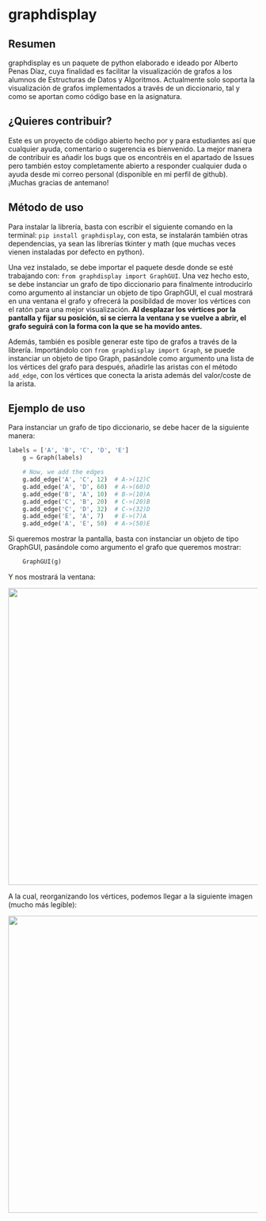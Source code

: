 # graphdisplay

## Resumen

graphdisplay es un paquete de python elaborado e ideado por Alberto Penas Díaz, cuya finalidad es facilitar la visualización de grafos a los alumnos de Estructuras de Datos y Algoritmos. 
Actualmente solo soporta la visualización de grafos implementados a través de un diccionario, tal y como se aportan como código base en la asignatura. 

## ¿Quieres contribuir?

Este es un proyecto de código abierto hecho por y para estudiantes así que cualquier ayuda, comentario o sugerencia es bienvenido. La mejor manera de contribuir es añadir los bugs que os encontréis 
en el apartado de Issues pero también estoy completamente abierto a responder cualquier duda o ayuda desde mi correo personal (disponible en mi perfil de github). ¡Muchas gracias de antemano!

## Método de uso 

Para instalar la librería, basta con escribir el siguiente comando en la terminal: `pip install graphdisplay`, con esta, se instalarán también otras dependencias, ya sean las librerías 
tkinter y math (que muchas veces vienen instaladas por defecto en python). 

Una vez instalado, se debe importar el paquete desde donde se esté trabajando con: `from graphdisplay import GraphGUI`. Una vez hecho esto, se debe instanciar un grafo de tipo diccionario
para finalmente introducirlo como argumento al instanciar un objeto de tipo GraphGUI, el cual mostrará en una ventana el grafo y ofrecerá la posibildad de mover los vértices con el ratón 
para una mejor visualización. **Al desplazar los vértices por la pantalla y fijar su posición, si se cierra la ventana y se vuelve a abrir, el grafo seguirá con la forma con la que se ha movido
antes.**

Además, también es posible generar este tipo de grafos a través de la librería. Importándolo con `from graphdisplay import Graph`, se puede instanciar un objeto de tipo Graph, pasándole como
argumento una lista de los vértices del grafo para después, añadirle las aristas con el método `add_edge`, con los vértices que conecta la arista además del valor/coste de la arista.

## Ejemplo de uso

Para instanciar un grafo de tipo diccionario, se debe hacer de la siguiente manera: 

```python
labels = ['A', 'B', 'C', 'D', 'E']
    g = Graph(labels)

    # Now, we add the edges
    g.add_edge('A', 'C', 12)  # A->(12)C
    g.add_edge('A', 'D', 60)  # A->(60)D
    g.add_edge('B', 'A', 10)  # B->(10)A
    g.add_edge('C', 'B', 20)  # C->(20)B
    g.add_edge('C', 'D', 32)  # C->(32)D
    g.add_edge('E', 'A', 7)   # E->(7)A
    g.add_edge('A', 'E', 50)  # A->(50)E
```

Si queremos mostrar la pantalla, basta con instanciar un objeto de tipo GraphGUI, pasándole como argumento el grafo que queremos mostrar: 

```python
    GraphGUI(g)
```
Y nos mostrará la ventana:

<img src="https://user-images.githubusercontent.com/94072018/236173093-6d07ad94-0c74-4f00-ac2f-13fb797a2837.png" width="600" height="600">


A la cual, reorganizando los vértices, podemos llegar a la siguiente imagen (mucho más legible):

<img src="https://user-images.githubusercontent.com/94072018/236172922-ae836f24-1131-4e83-baa8-cdda8e333989.png" width="600" height="600">
